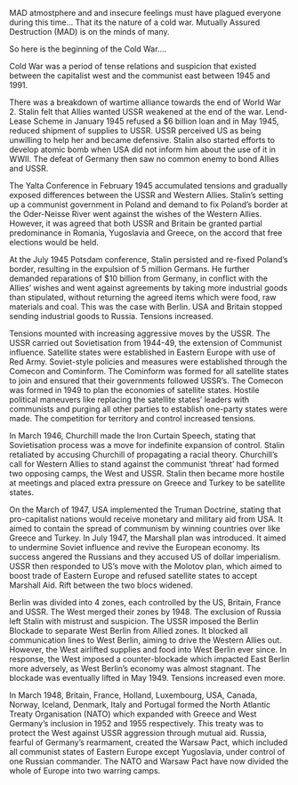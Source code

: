 <!--
	{
		"title": "Cold War: Beginning (1945–1952)",
		"date": "2008-03-16",

		"first_draft": "2006",
		"first_publication": "2008-03-16",
		"edited": "",
		"notes": "Written as part of school history module",

		"tags": "history, essay",
		"category": "history",
		"slug": ""
	}
-->

MAD atmostphere and and insecure feelings must have plagued everyone during this time... That its the nature of a cold war. Mutually Assured Destruction (MAD) is on the minds of many.

<!--more-->

So here is the beginning of the Cold War....

Cold War was a period of tense relations and suspicion that existed between the capitalist west and the communist east between 1945 and 1991.

There was a breakdown of wartime alliance towards the end of World War 2. Stalin felt that Allies wanted USSR weakened at the end of the war. Lend-Lease Scheme in January 1945 refused a $6 billion loan and in May 1945, reduced shipment of supplies to USSR. USSR perceived US as being unwilling to help her and became defensive. Stalin also started efforts to develop atomic bomb when USA did not inform him about the use of it in WWII. The defeat of Germany then saw no common enemy to bond Allies and USSR.

The Yalta Conference in February 1945 accumulated tensions and gradually exposed differences between the USSR and Western Allies. Stalin’s setting up a communist government in Poland and demand to fix Poland’s border at the Oder-Neisse River went against the wishes of the Western Allies. However, it was agreed that both USSR and Britain be granted partial predominance in Romania, Yugoslavia and Greece, on the accord that free elections would be held.

At the July 1945 Potsdam conference, Stalin persisted and re-fixed Poland’s border, resulting in the expulsion of 5 million Germans. He further demanded reparations of $10 billion from Germany, in conflict with the Allies’ wishes and went against agreements by taking more industrial goods than stipulated, without returning the agreed items which were food, raw materials and coal. This was the case with Berlin. USA and Britain stopped sending industrial goods to Russia. Tensions increased.

Tensions mounted with increasing aggressive moves by the USSR. The USSR carried out Sovietisation from 1944-49, the extension of Communist influence. Satellite states were established in Eastern Europe with use of Red Army. Soviet-style policies and measures were established through the Comecon and Cominform. The Cominform was formed for all satellite states to join and ensured that their governments followed USSR’s. The Comecon was formed in 1949 to plan the economies of satellite states. Hostile political maneuvers like replacing the satellite states’ leaders with communists and purging all other parties to establish one-party states were made. The competition for territory and control increased tensions.

In March 1946, Churchill made the Iron Curtain Speech, stating that Sovietisation process was a move for indefinite expansion of control. Stalin retaliated by accusing Churchill of propagating a racial theory. Churchill’s call for Western Allies to stand against the communist ‘threat’ had formed two opposing camps, the West and USSR. Stalin then became more hostile at meetings and placed extra pressure on Greece and Turkey to be satellite states.

On the March of 1947, USA implemented the Truman Doctrine, stating that pro-capitalist nations would receive monetary and military aid from USA. It aimed to contain the spread of communism by winning countries over like Greece and Turkey. In July 1947, the Marshall plan was introduced. It aimed to undermine Soviet influence and revive the European economy. Its success angered the Russians and they accused US of dollar imperialism. USSR then responded to US’s move with the Molotov plan, which aimed to boost trade of Eastern Europe and refused satellite states to accept Marshall Aid. Rift between the two blocs widened.

Berlin was divided into 4 zones, each controlled by the US, Britain, France and USSR. The West merged their zones by 1948. The exclusion of Russia left Stalin with mistrust and suspicion. The USSR imposed the Berlin Blockade to separate West Berlin from Allied zones. It blocked all communication lines to West Berlin, aiming to drive the Western Allies out. However, the West airlifted supplies and food into West Berlin ever since. In response, the West imposed a counter-blockade which impacted East Berlin more adversely, as West Berlin’s economy was almost stagnant. The blockade was eventually lifted in May 1949. Tensions increased even more.

In March 1948, Britain, France, Holland, Luxembourg, USA, Canada, Norway, Iceland, Denmark, Italy and Portugal formed the North Atlantic Treaty Organisation (NATO) which expanded with Greece and West Germany’s inclusion in 1952 and 1955 respectively. This treaty was to protect the West against USSR aggression through mutual aid. Russia, fearful of Germany’s rearmament, created the Warsaw Pact, which included all communist states of Eastern Europe except Yugoslavia, under control of one Russian commander.  The NATO and Warsaw Pact have now divided the whole of Europe into two warring camps.